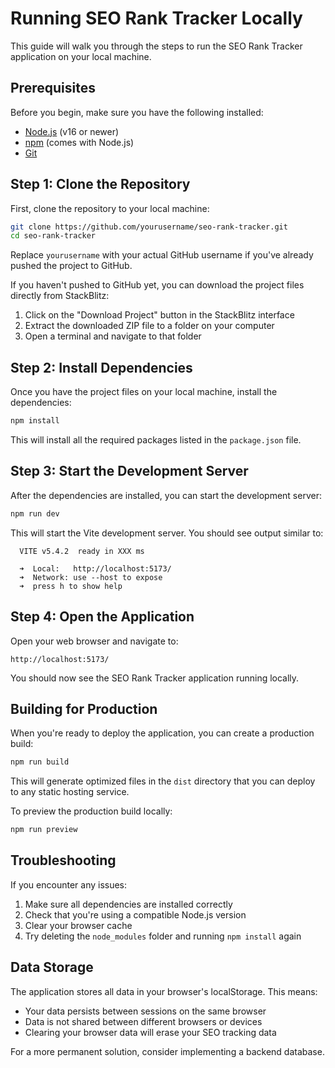# Running SEO Rank Tracker Locally

This guide will walk you through the steps to run the SEO Rank Tracker application on your local machine.

## Prerequisites

Before you begin, make sure you have the following installed:

- [Node.js](https://nodejs.org/) (v16 or newer)
- [npm](https://www.npmjs.com/) (comes with Node.js)
- [Git](https://git-scm.com/)

## Step 1: Clone the Repository

First, clone the repository to your local machine:

```bash
git clone https://github.com/yourusername/seo-rank-tracker.git
cd seo-rank-tracker
```

Replace `yourusername` with your actual GitHub username if you've already pushed the project to GitHub.

If you haven't pushed to GitHub yet, you can download the project files directly from StackBlitz:

1. Click on the "Download Project" button in the StackBlitz interface
2. Extract the downloaded ZIP file to a folder on your computer
3. Open a terminal and navigate to that folder

## Step 2: Install Dependencies

Once you have the project files on your local machine, install the dependencies:

```bash
npm install
```

This will install all the required packages listed in the `package.json` file.

## Step 3: Start the Development Server

After the dependencies are installed, you can start the development server:

```bash
npm run dev
```

This will start the Vite development server. You should see output similar to:

```
  VITE v5.4.2  ready in XXX ms

  ➜  Local:   http://localhost:5173/
  ➜  Network: use --host to expose
  ➜  press h to show help
```

## Step 4: Open the Application

Open your web browser and navigate to:

```
http://localhost:5173/
```

You should now see the SEO Rank Tracker application running locally.

## Building for Production

When you're ready to deploy the application, you can create a production build:

```bash
npm run build
```

This will generate optimized files in the `dist` directory that you can deploy to any static hosting service.

To preview the production build locally:

```bash
npm run preview
```

## Troubleshooting

If you encounter any issues:

1. Make sure all dependencies are installed correctly
2. Check that you're using a compatible Node.js version
3. Clear your browser cache
4. Try deleting the `node_modules` folder and running `npm install` again

## Data Storage

The application stores all data in your browser's localStorage. This means:

- Your data persists between sessions on the same browser
- Data is not shared between different browsers or devices
- Clearing your browser data will erase your SEO tracking data

For a more permanent solution, consider implementing a backend database.